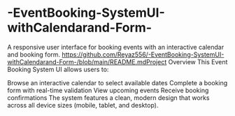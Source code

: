 # -EventBooking-SystemUI-withCalendarand-Form-
A responsive user interface for booking events with an interactive calendar and booking form.
https://github.com/Reyaz556/-EventBooking-SystemUI-withCalendarand-Form-/blob/main/README.mdProject Overview
This Event Booking System UI allows users to:

Browse an interactive calendar to select available dates
Complete a booking form with real-time validation
View upcoming events
Receive booking confirmations
The system features a clean, modern design that works across all device sizes (mobile, tablet, and desktop).
